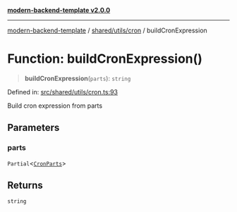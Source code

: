 [**modern-backend-template v2.0.0**](../../../../README.md)

***

[modern-backend-template](../../../../modules.md) / [shared/utils/cron](../README.md) / buildCronExpression

# Function: buildCronExpression()

> **buildCronExpression**(`parts`): `string`

Defined in: [src/shared/utils/cron.ts:93](https://github.com/maemreyo/saas-4cus-nodejs/blob/2a5b3f3aa11335dfa561e80e1feabb8e6084261e/src/shared/utils/cron.ts#L93)

Build cron expression from parts

## Parameters

### parts

`Partial`\<[`CronParts`](../-internal-/interfaces/CronParts.md)\>

## Returns

`string`
